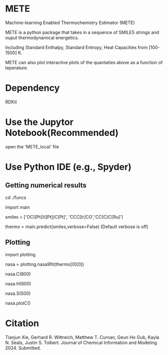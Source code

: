 # METE
Machine-learning Enabled Thermochemistry Estimator (METE)

METE is a python package that takes in a sequence of SMILES strings and ouput thermodynamical energetics.

Including Standard Enthalpy, Standard Entropy, Heat Capacities from [100-1500] K.

METE can also plot interactive plots of the quantaties above as a function of teperature.

# Dependency

RDKit

# Use the Jupytor Notebook(Recommended)
open the 'METE_local' file

# Use Python IDE (e.g., Spyder)
## Getting numerical results
cd ./funcs

import main

smiles = ['OC([Pt])([Pt])C[Pt]', 'CCC[Ir]CO','CC(C)C[Ru]']

thermo = main.predict(smiles,verbose=False) (Default verbose is off)

## Plotting
import plotting

nasa = plotting.nasa9fit(thermo[0][0])

nasa.C(800)

nasa.H(600)

nasa.S(500)

nasa.plotC()


# Citation
Tianjun Xie, Gerhard R. Wittreich, Matthew T. Curnan, Geun Ho Gub, Kayla N. Seals, Justin S. Tolbert. Journal of Chemical Information and Modeling 2024. Submitted.
